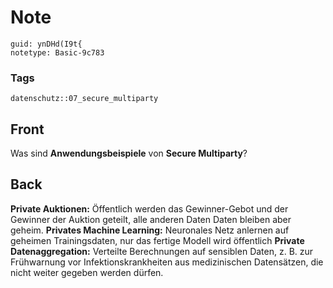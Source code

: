 # Note
```
guid: ynDHd(I9t{
notetype: Basic-9c783
```

### Tags
```
datenschutz::07_secure_multiparty
```

## Front
Was sind <b>Anwendungsbeispiele</b> von <b>Secure Multiparty</b>?

## Back
<b>Private Auktionen:</b> Öffentlich werden das Gewinner-Gebot und
der Gewinner der Auktion geteilt, alle anderen Daten Daten bleiben
aber geheim. <b>Privates Machine Learning:</b> Neuronales Netz
anlernen auf geheimen Trainingsdaten, nur das fertige Modell wird
öffentlich <b>Private Datenaggregation:</b> Verteilte Berechnungen
auf sensiblen Daten, z. B. zur Frühwarnung vor
Infektionskrankheiten aus medizinischen Datensätzen, die nicht
weiter gegeben werden dürfen.
